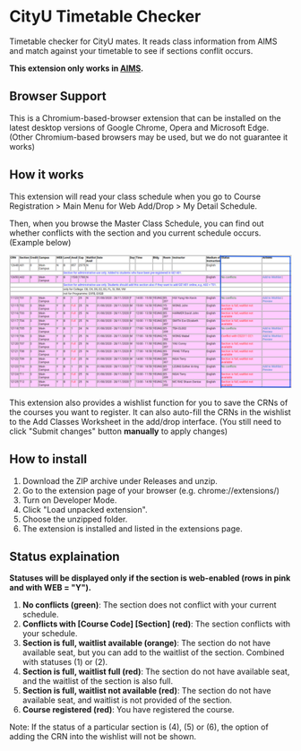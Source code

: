 # CityU Timetable Checker

Timetable checker for CityU mates. It reads class information from AIMS and match against your timetable to see if sections conflit occurs.

**This extension only works in [AIMS](https://banweb.cityu.edu.hk/).**

## Browser Support

This is a Chromium-based-browser extension that can be installed on the latest desktop versions of Google Chrome, Opera and Microsoft Edge. (Other Chromium-based browsers may be used, but we do not guarantee it works)

## How it works

This extension will read your class schedule when you go to Course Registration &gt; Main Menu for Web Add/Drop &gt; My Detail Schedule.

Then, when you browse the Master Class Schedule, you can find out whether conflicts with the section and you current schedule occurs. (Example below)

![image](example.png)

This extension also provides a wishlist function for you to save the CRNs of the courses you want to register. It can also auto-fill the CRNs in the wishlist to the Add Classes Worksheet in the add/drop interface. (You still need to click "Submit changes" button **manually** to apply changes)

## How to install

1. Download the ZIP archive under Releases and unzip.
2. Go to the extension page of your browser (e.g. chrome://extensions/)
3. Turn on Developer Mode.
4. Click "Load unpacked extension".
5. Choose the unzipped folder.
6. The extension is installed and listed in the extensions page.

## Status explaination

**Statuses will be displayed only if the section is web-enabled (rows in pink and with WEB = "Y").**

1. **No conflicts (green)**: The section does not conflict with your current schedule.
2. **Conflicts with \[Course Code\] \[Section\] (red)**: The section conflicts with your schedule.
3. **Section is full, waitlist available (orange)**: The section do not have available seat, but you can add to the waitlist of the section. Combined with statuses (1) or (2).
4. **Section is full, waitlist full (red)**: The section do not have available seat, and the waitlist of the section is also full.
5. **Section is full, waitlist not available (red)**: The section do not have available seat, and waitlist is not provided of the section.
6. **Course registered (red)**: You have registered the course.

Note: If the status of a particular section is (4), (5) or (6), the option of adding the CRN into the wishlist will not be shown.